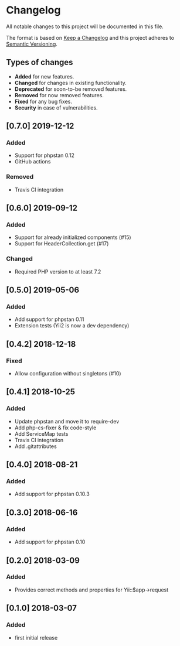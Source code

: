 # Changelog
All notable changes to this project will be documented in this file.

The format is based on [Keep a Changelog](http://keepachangelog.com/en/1.0.0/)
and this project adheres to [Semantic Versioning](http://semver.org/spec/v2.0.0.html).

## Types of changes
 * **Added** for new features.
 * **Changed** for changes in existing functionality.
 * **Deprecated** for soon-to-be removed features.
 * **Removed** for now removed features.
 * **Fixed** for any bug fixes.
 * **Security** in case of vulnerabilities.

## [0.7.0] 2019-12-12
### Added
 * Support for phpstan 0.12
 * GitHub actions

### Removed
 * Travis CI integration

## [0.6.0] 2019-09-12
### Added
 * Support for already initialized components (#15)
 * Support for HeaderCollection.get (#17)

### Changed
 * Required PHP version to at least 7.2

## [0.5.0] 2019-05-06
### Added
 * Add support for phpstan 0.11
 * Extension tests (Yii2 is now a dev dependency)

## [0.4.2] 2018-12-18
### Fixed
 * Allow configuration without singletons (#10)

## [0.4.1] 2018-10-25
### Added
 * Update phpstan and move it to require-dev
 * Add php-cs-fixer & fix code-style
 * Add ServiceMap tests
 * Travis CI integration
 * Add .gitattributes
 
## [0.4.0] 2018-08-21
### Added
 * Add support for phpstan 0.10.3

## [0.3.0] 2018-06-16
### Added
 * Add support for phpstan 0.10

## [0.2.0] 2018-03-09
### Added
 * Provides correct methods and properties for Yii::$app->request

## [0.1.0] 2018-03-07
### Added
 * first initial release
